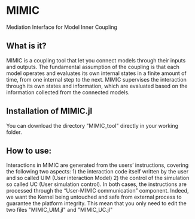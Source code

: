 # MIMIC
Mediation Interface for Model Inner Coupling

## What is it?
MIMIC is a coupling tool that let you connect models through their inputs and outputs.
The fundamental assumption of the coupling is that each model operates and evaluates its own internal states in a finite amount of time, from one internal step to the next. MIMIC supervises the interaction through its own states and information, which are evaluated based on the information collected from the connected models.

## Installation of MIMIC.jl
You can download the directory "MIMIC_tool" directly in your working folder.

## How to use:
Interactions in MIMIC are generated from the users’ instructions, covering the following two aspects: 1) the interaction code itself written by the user and so called UIM (User interaction Model) 2) the control of the simulation so called UC (User simulation control). 
In both cases, the instructions are processed through the “User-MIMIC communication” component. Indeed, we want the Kernel being untouched and safe from external process to guarantee the platform integrity.
This mean that you only need to edit the two files "MIMIC_UIM.jl" and "MIMIC_UC.jl"
